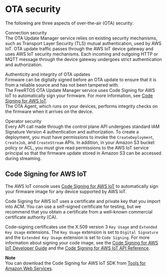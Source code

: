 # OTA security<a name="dev-guide-ota-security"></a>

The following are three aspects of over\-the\-air \(OTA\) security:

Connection security  
The OTA Update Manager service relies on existing security mechanisms, such as Transport Layer Security \(TLS\) mutual authentication, used by AWS IoT\. OTA update traffic passes through the AWS IoT device gateway and uses AWS IoT security mechanisms\. Each incoming and outgoing HTTP or MQTT message through the device gateway undergoes strict authentication and authorization\.

Authenticity and integrity of OTA updates  
Firmware can be digitally signed before an OTA update to ensure that it is from a reliable source and has not been tampered with\.   
The FreeRTOS OTA Update Manager service uses Code Signing for AWS IoT to automatically sign your firmware\. For more information, see [Code Signing for AWS IoT](https://docs.aws.amazon.com/signer/latest/developerguide/Welcome.html)\.   
The OTA Agent, which runs on your devices, performs integrity checks on the firmware when it arrives on the device\.

Operator security  
Every API call made through the control plane API undergoes standard IAM Signature Version 4 authentication and authorization\. To create a deployment, you must have permissions to invoke the `CreateDeployment`, `CreateJob`, and `CreateStream` APIs\. In addition, in your Amazon S3 bucket policy or ACL, you must give read permissions to the AWS IoT service principal so that the firmware update stored in Amazon S3 can be accessed during streaming\. 

## Code Signing for AWS IoT<a name="dev-guide-code-signing"></a>

The AWS IoT console uses [Code Signing for AWS IoT](https://docs.aws.amazon.com/signer/latest/developerguide/Welcome.html) to automatically sign your firmware image for any device supported by AWS IoT\.

Code Signing for AWS IoT uses a certificate and private key that you import into ACM\. You can use a self–signed certificate for testing, but we recommend that you obtain a certificate from a well–known commercial certificate authority \(CA\)\.

Code–signing certificates use the X\.509 version 3 `Key Usage` and `Extended Key Usage` extensions\. The `Key Usage` extension is set to `Digital Signature` and the `Extended Key Usage` extension is set to `Code Signing`\. For more information about signing your code image, see the [Code Signing for AWS IoT Developer Guide](https://docs.aws.amazon.com/signer/latest/developerguide/Welcome.html) and the [Code Signing for AWS IoT API Reference](https://docs.aws.amazon.com/signer/latest/api/Welcome.html)\.

**Note**  
You can download the Code Signing for AWS IoT SDK from [Tools for Amazon Web Services](https://aws.amazon.com/tools/)\. 